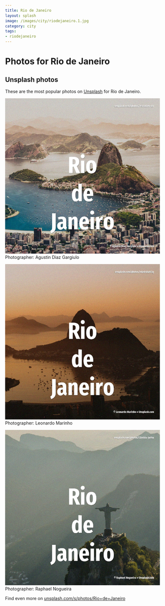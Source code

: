 ```yaml
---
title: Rio de Janeiro
layout: splash
image: /images/city/riodejaneiro.1.jpg
category: city
tags:
- riodejaneiro
---
```

# Photos for Rio de Janeiro
 
## Unsplash photos
These are the most popular photos on [Unsplash](https://unsplash.com) for Rio de Janeiro.
 
![Rio de Janeiro](/images/city/riodejaneiro.1.jpg)
Photographer:  Agustin Diaz Gargiulo
 
![Rio de Janeiro](/images/city/riodejaneiro.2.jpg)
Photographer:  Leonardo Marinho
 
![Rio de Janeiro](/images/city/riodejaneiro.3.jpg)
Photographer:  Raphael Nogueira
 
Find even more on [unsplash.com/s/photos/Rio+de+Janeiro](https://unsplash.com/s/photos/Rio+de+Janeiro)
 
